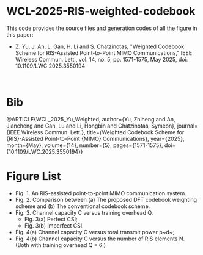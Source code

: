 # WCL-2025-RIS-weighted-codebook
This code provides the source files and generation codes of all the figure in this paper:
* Z. Yu, J. An, L. Gan, H. Li and S. Chatzinotas, "Weighted Codebook Scheme for RIS-Assisted Point-to-Point MIMO Communications," IEEE Wireless Commun. Lett., vol. 14, no. 5, pp. 1571-1575, May 2025, doi: 10.1109/LWC.2025.3550194
<br>

# Bib
@ARTICLE{WCL_2025_Yu_Weighted,
  author={Yu, Zhiheng and An, Jiancheng and Gan, Lu and Li, Hongbin and Chatzinotas, Symeon},
  journal={IEEE Wireless Commun. Lett.}, 
  title={Weighted Codebook Scheme for {RIS}-Assisted Point-to-Point {MIMO} Communications}, 
  year={2025},
  month={May},
  volume={14},
  number={5},
  pages={1571-1575},
  doi={10.1109/LWC.2025.3550194}}
<br>

# Figure List
* Fig. 1.  An RIS-assisted point-to-point MIMO communication system.
* Fig. 2. Comparison between (a) The proposed DFT codebook weighting scheme and (b) The conventional codebook scheme.
* Fig. 3. Channel capacity C versus training overhead Q.
  * Fig. 3(a) Perfect CSI;
  * Fig. 3(b) Imperfect CSI.
* Fig. 4(a) Channel capacity C versus total transmit power p~d~;
* Fig. 4(b) Channel capacity C versus the number of RIS elements N. (Both with training overhead Q = 6.)